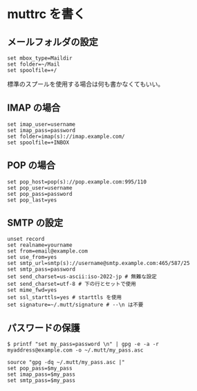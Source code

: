 # muttrc を書く

## メールフォルダの設定

    set mbox_type=Maildir
    set folder=~/Mail
    set spoolfile=+/

標準のスプールを使用する場合は何も書かなくてもいい。

## IMAP の場合

    set imap_user=username
    set imap_pass=password
    set folder=imap(s)://imap.example.com/
    set spoolfile=+INBOX

## POP の場合

    set pop_host=pop(s)://pop.example.com:995/110
    set pop_user=username
    set pop_pass=password
    set pop_last=yes

## SMTP の設定

    unset record
    set realname=yourname
    set from=email@example.com
    set use_from=yes
    set smtp_url=smtp(s)://username@smtp.example.com:465/587/25
    set smtp_pass=password
    set send_charset=us-ascii:iso-2022-jp # 無難な設定
    set send_charset=utf-8 # 下の行とセットで使用
    set mime_fwd=yes
    set ssl_starttls=yes # starttls を使用
    set signature=~/.mutt/signature # --\n は不要

## パスワードの保護

    $ printf "set my_pass=password \n" | gpg -e -a -r myaddress@example.com -o ~/.mutt/my_pass.asc

    source "gpg -dq ~/.mutt/my_pass.asc |"
    set pop_pass=$my_pass
    set imap_pass=$my_pass
    set smtp_pass=$my_pass
